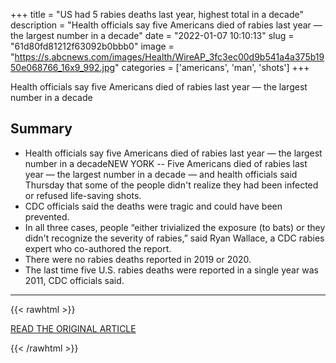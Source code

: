 +++
title = "US had 5 rabies deaths last year, highest total in a decade"
description = "Health officials say five Americans died of rabies last year — the largest number in a decade"
date = "2022-01-07 10:10:13"
slug = "61d80fd81212f63092b0bbb0"
image = "https://s.abcnews.com/images/Health/WireAP_3fc3ec00d9b541a4a375b1950e068766_16x9_992.jpg"
categories = ['americans', 'man', 'shots']
+++

Health officials say five Americans died of rabies last year — the largest number in a decade

## Summary

- Health officials say five Americans died of rabies last year — the largest number in a decadeNEW YORK -- Five Americans died of rabies last year — the largest number in a decade — and health officials said Thursday that some of the people didn't realize they had been infected or refused life-saving shots.
- CDC officials said the deaths were tragic and could have been prevented.
- In all three cases, people “either trivialized the exposure (to bats) or they didn't recognize the severity of rabies,” said Ryan Wallace, a CDC rabies expert who co-authored the report.
- There were no rabies deaths reported in 2019 or 2020.
- The last time five U.S. rabies deaths were reported in a single year was 2011, CDC officials said.

---

{{< rawhtml >}}
  <p class="article-category">
    <a target="_blank" href="https://abcnews.go.com/Health/wireStory/us-rabies-deaths-year-highest-decade-82115714">READ THE ORIGINAL ARTICLE</a>
  </p>
{{< /rawhtml >}}

